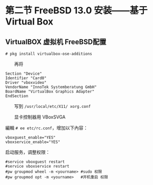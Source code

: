 # 第二节 FreeBSD 13.0 安装——基于 Virtual Box

## VirtualBOX 虚拟机 FreeBSD配置

`# pkg install virtualbox-ose-additions`

　　再将

```
Section "Device"
Identifier "Card0"
Driver "vboxvideo"
VendorName "InnoTek Systemberatung GmbH"
BoardName "VirtualBox Graphics Adapter"
EndSection
```

　　写到 `/usr/local/etc/X11/ xorg.conf`

　　显卡控制器用 VBoxSVGA

編輯 `# ee etc/rc.conf`，增加以下內容：

```
vboxguest_enable="YES"
vboxservice_enable="YES"
```

启动服务，调整权限：

```
#service vboxguest restart
#service vboxservice restart
#pw groupmod wheel -m <yourname> #sudo 权限
#pw groupmod opt -m <yourname>   #开机重启 权限
```

